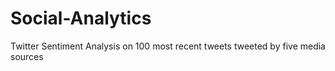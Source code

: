 # Social-Analytics
Twitter Sentiment Analysis on 100 most recent tweets tweeted by five media sources
